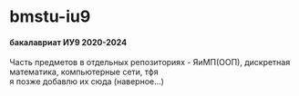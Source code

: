 # bmstu-iu9

#### бакалавриат ИУ9 2020-2024
Часть предметов в отдельных репозиториях - ЯиМП(ООП), дискретная математика, компьютерные сети, тфя  
я позже добавлю их сюда (наверное...)
